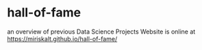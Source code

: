 # hall-of-fame
an overview of previous Data Science Projects
Website is online at https://miriskalt.github.io/hall-of-fame/
